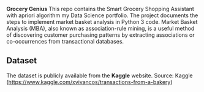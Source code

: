 **Grocery Genius**
This repo contains the Smart Grocery Shopping Assistant with apriori algorithm my Data Science portfolio. The project documents the steps to implement market basket analysis in Python 3 code. Market Basket Analysis (MBA), also known as association-rule mining, is a useful method of discovering customer purchasing patterns by extracting associations or co-occurrences from transactional databases. 
## Dataset
The dataset is publicly available from the **Kaggle** website. 
Source: Kaggle (https://www.kaggle.com/xvivancos/transactions-from-a-bakery)
